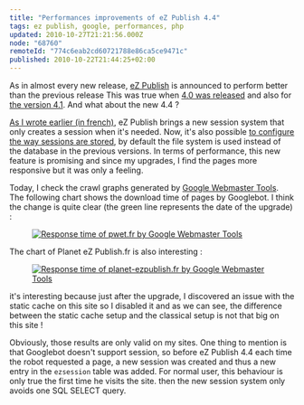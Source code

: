 ```yaml
---
title: "Performances improvements of eZ Publish 4.4"
tags: ez publish, google, performances, php
updated: 2010-10-27T21:21:56.000Z
node: "68760"
remoteId: "774c6eab2cd60721788e86ca5ce9471c"
published: 2010-10-22T21:44:25+02:00
---
```


As in almost every new release, [eZ Publish](/tag/ez-publish) is announced to perform better than the previous release This was true when [4.0 was released](/post/comparaison-de-performances-entre-ez-publish-4-0-1-et-4-1) and also for [the version 4.1](/post/comparaison-de-performances-entre-ez-publish-4-0-1-et-4-1). And what about the new 4.4 ?


[As I wrote earlier (in french)](/post/mise-a-jour-de-pwet-fr-et-planet-ezpublish-fr-vers-ez-publish-4-4), eZ Publish brings a new session system that only creates a session when it's needed. Now, it's also possible [to configure the way sessions are stored](http://doc.ez.no/eZ-Publish/Technical-manual/4.x/Reference/Configuration-files/site.ini/Session/Handler), by default the file system is used instead of the database in the previous versions. In terms of performance, this new feature is promising and since my upgrades, I find the pages more responsive but it was only a feeling.


Today, I check the crawl graphs generated by [Google Webmaster Tools](https://www.google.com/webmasters/tools). The following chart shows the download time of pages by Googlebot. I think the change is quite clear (the green line represents the date of the upgrade) :

<figure class="object-center"><a href="/images/response-time-of-pwet-fr-by-google-webmaster-tools.png"><img src="/images//response-time-of-pwet-fr-by-google-webmaster-tools.png" alt="Response time of pwet.fr by Google Webmaster Tools">
</a></figure>


The chart of Planet eZ Publish.fr is also interesting :

<figure class="object-center"><a href="/images/response-time-of-planet-ezpublish-fr-by-google-webmaster-tools.png"><img src="/images//response-time-of-planet-ezpublish-fr-by-google-webmaster-tools.png" alt="Response time of planet-ezpublish.fr by Google Webmaster Tools">
</a></figure>


it's interesting because just after the upgrade, I discovered an issue with the static cache on this site so I disabled it and as we can see, the difference between the static cache setup and the classical setup is not that big on this site !


Obviously, those results are only valid on my sites.&nbsp;One thing to mention is that Googlebot doesn't support session, so before eZ Publish 4.4 each time the robot requested a page, a new session was created and thus a new entry in the <code>ezsession</code>
 table was added. For normal user, this behaviour is only true the first time he visits the site. then the new session system only avoids one SQL SELECT query.

